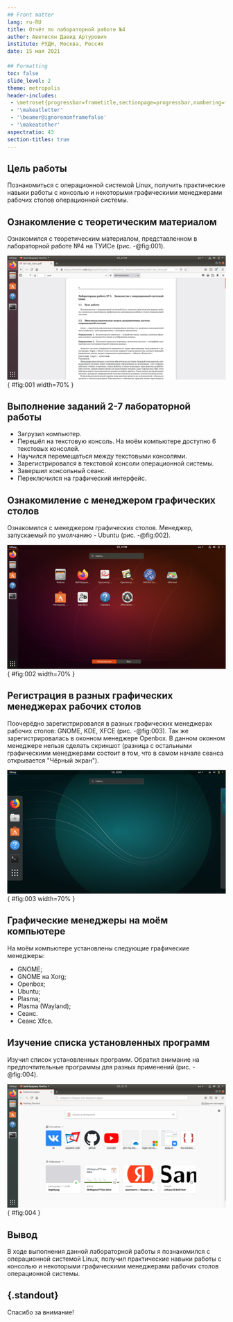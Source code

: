```yaml
---
## Front matter
lang: ru-RU
title: Отчёт по лабораторной работе №4
author: Аветисян Давид Артурович
institute: РУДН, Москва, Россия
date: 15 мая 2021

## Formatting
toc: false
slide_level: 2
theme: metropolis
header-includes: 
 - \metroset{progressbar=frametitle,sectionpage=progressbar,numbering=fraction}
 - '\makeatletter'
 - '\beamer@ignorenonframefalse'
 - '\makeatother'
aspectratio: 43
section-titles: true
---
```


## Цель работы

Познакомиться с операционной системой Linux, получить практические навыки работы с консолью и некоторыми графическими менеджерами рабочих столов операционной системы.

## Ознакомление с теоретическим материалом

Ознакомился с теоретическим материалом, представленном в лабораторной работе №4 на ТУИСе (рис. -@fig:001).

![Ознакомление с теоретическим материалом](image04/img01.png){ #fig:001 width=70% }

## Выполнение заданий 2-7 лабораторной работы

- Загрузил компьютер. 
- Перешёл на текстовую консоль. На моём компьютере доступно 6 текстовых консолей. 
- Научился перемещаться между текстовыми консолями. 
- Зарегистрировался в текстовой консоли операционной системы. 
- Завершил консольный сеанс. 
- Переключился на графический интерфейс. 

## Ознакомиление с менеджером графических столов

Ознакомился с менеджером графических столов. Менеджер, запускаемый по умолчанию - Ubuntu (рис. -@fig:002).

![Графический менеджер Ubuntu](image04/img02.png){ #fig:002 width=70% }

## Регистрация в разных графических менеджерах рабочих столов

Поочерёдно зарегистрировался в разных графических менеджерах рабочих столов: GNOME, KDE, XFCE (рис. -@fig:003). Так же зарегистрировалась в оконном менеджере Openbox. В данном оконном менеджере нельзя сделать скриншот (разница с остальными графическими менеджерами состоит в том, что в самом начале сеанса открывается "Чёрный экран"). 

![Графический менеджер GNOME](image04/img03.png){ #fig:003 width=70% }

## Графические менеджеры на моём компьютере

На моём компьютере установлены следующие графические менеджеры: 
- GNOME;
- GNOME на Xorg;
- Openbox;
- Ubuntu;
- Plasma;
- Plasma (Wayland);
- Сеанс.
- Сеанс Xfce.

## Изучение списка установленных программ

Изучил список установленных программ. Обратил внимание на предпочтительные программы для разных применений (рис. -@fig:004).

![Браузер - Mozila Firefox](image04/img05.png){ #fig:004 }

## Вывод

В ходе выполнения данной лабораторной работы я познакомился с операционной системой Linux, получил практические навыки работы с консолью и некоторыми графическими менеджерами рабочих столов операционной системы.

## {.standout}

Спасибо за внимание!
